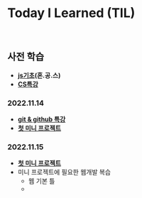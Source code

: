 # Today I Learned (TIL)
<br>   

## 사전 학습   
 * **[js기초](./js기초.md)(혼.공.스)**
 * **[CS특강](./CS특강.md)**

### 2022.11.14   
 * **[git & github 특강](./git&Github특강.md)**
 * **[첫 미니 프로젝트](./첫_미니_프로젝트.md)**

### 2022.11.15
 * **[첫 미니 프로젝트](./첫_미니_프로젝트.md)**
 * 미니 프로젝트에 필요한 웹개발 복습
   + 웹 기본 틀
   + 